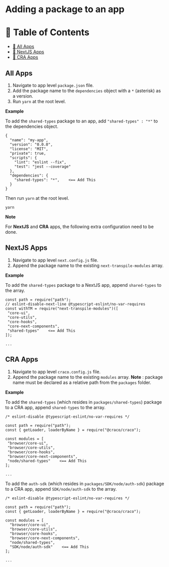 # Adding a package to an app

<!-- Table of Contents -->

# :notebook_with_decorative_cover: Table of Contents

- [:book: All Apps](#all-apps)
- [:memo: NextJS Apps](#nextjs-apps)
- [:memo: CRA Apps](#cra-apps)

<!-- All Apps -->

## **All Apps**

1. Navigate to app level `package.json` file.
2. Add the package name to the `dependencies` object with a `*` (asterisk) as a version.
3. Run `yarn` at the root level.

**Example**

To add the `shared-types` package to an app, add `"shared-types" : "*"` to the dependencies object.

```
{
  "name": "my-app",
  "version": "0.0.0",
  "license": "MIT",
  "private": true,
  "scripts": {
    "lint": "eslint --fix",
    "test": "jest --coverage"
  },
  "dependencies": {
    "shared-types": "*",    <== Add This
  }
}
```

Then run `yarn` at the root level.

```
yarn
```

**Note**

For **NextJS** and **CRA** apps, the following extra configuration need to be done.

<!-- Next Apps -->

## **NextJS Apps**

1. Navigate to app level `next.config.js` file.
2. Append the package name to the existing `next-transpile-modules` array.

**Example**

To add the `shared-types` package to a NextJS app, append `shared-types` to the array.

```
const path = require("path");
// eslint-disable-next-line @typescript-eslint/no-var-requires
const withTM = require("next-transpile-modules")([
 "core-ui",
 "core-utils",
 "core-hooks",
 "core-next-components",
 "shared-types"    <== Add This
]);

...
```

<!-- CRA Apps -->

## **CRA Apps**

1. Navigate to app level `craco.config.js` file.
2. Append the package name to the existing `modules` array. **Note** : package name must be declared as a relative path from the `packages` folder.

**Example**

To add the `shared-types` (which resides in `packages/shared-types`) package to a CRA app, append `shared-types` to the array.

```
/* eslint-disable @typescript-eslint/no-var-requires */

const path = require("path");
const { getLoader, loaderByName } = require("@craco/craco");

const modules = [
 "browser/core-ui",
 "browser/core-utils",
 "browser/core-hooks",
 "browser/core-next-components",
 "node/shared-types"    <== Add This
];

...
```

To add the `auth-sdk` (which resides in `packages/SDK/node/auth-sdk`) package to a CRA app, append `SDK/node/auth-sdk` to the array.

```
/* eslint-disable @typescript-eslint/no-var-requires */

const path = require("path");
const { getLoader, loaderByName } = require("@craco/craco");

const modules = [
  "browser/core-ui",
  "browser/core-utils",
  "browser/core-hooks",
  "browser/core-next-components",
  "node/shared-types",
  "SDK/node/auth-sdk"    <== Add This
];

...
```
